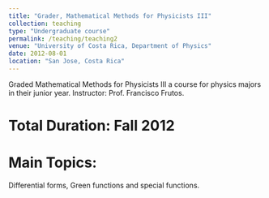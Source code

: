 ```yaml
---
title: "Grader, Mathematical Methods for Physicists III"
collection: teaching
type: "Undergraduate course"
permalink: /teaching/teaching2
venue: "University of Costa Rica, Department of Physics"
date: 2012-08-01
location: "San Jose, Costa Rica"
---
```


Graded Mathematical Methods for Physicists III a course for physics majors in their junior year. Instructor: Prof. Francisco Frutos.

Total Duration: Fall 2012
======

Main Topics:
======
Differential forms, Green functions and special functions. 
